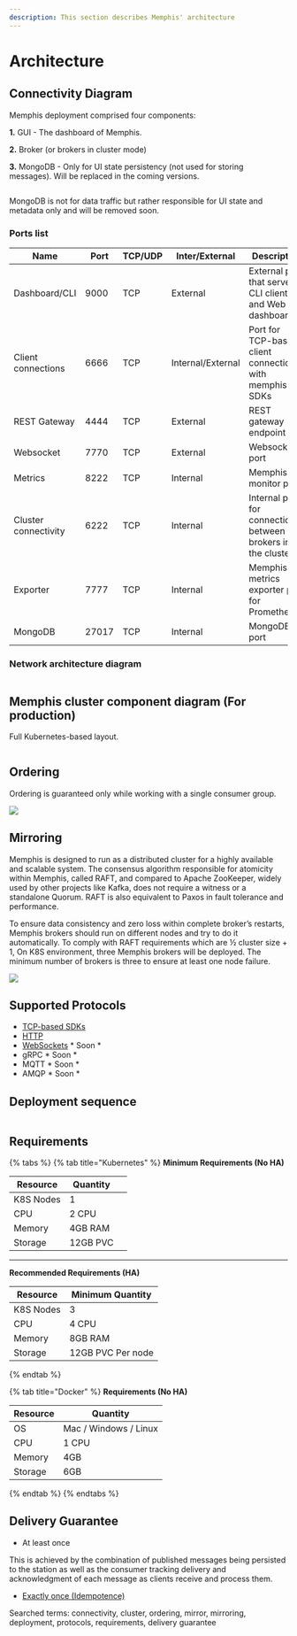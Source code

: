 ```yaml
---
description: This section describes Memphis' architecture
---
```


# Architecture

## Connectivity Diagram

Memphis deployment comprised four components:

**1.** GUI - The dashboard of Memphis.

**2.** Broker (or brokers in cluster mode)

**3.** MongoDB - Only for UI state persistency (not used for storing messages). Will be replaced in the coming versions.

<figure><img src="../.gitbook/assets/connectivity diagram.jpeg" alt=""><figcaption></figcaption></figure>

MongoDB is not for data traffic but rather responsible for UI state and metadata only and will be removed soon.

### Ports list

| Name                 | Port  | TCP/UDP | Inter/External    | Description                                                    |
| -------------------- | ----- | ------- | ----------------- | -------------------------------------------------------------- |
| Dashboard/CLI        | 9000  | TCP     | External          | External port that serve CLI clients and Web UI dashboard      |
| Client connections   | 6666  | TCP     | Internal/External | Port for TCP-based client connections with memphis SDKs        |
| REST Gateway         | 4444  | TCP     | External          | REST gateway endpoint                                          |
| Websocket            | 7770  | TCP     | External          | Websocket port                                                 |
| Metrics              | 8222  | TCP     | Internal          | Memphis monitor port                                           |
| Cluster connectivity | 6222  | TCP     | Internal          | Internal port for connectiovity between brokers in the cluster |
| Exporter             | 7777  | TCP     | Internal          | Memphis metrics exporter port for Prometheus                   |
| MongoDB              | 27017 | TCP     | Internal          | MongoDB port                                                   |

### Network architecture diagram

<figure><img src="../.gitbook/assets/Memphis Port Diagram.drawio (1).png" alt=""><figcaption></figcaption></figure>

## Memphis cluster component diagram (For production)

Full Kubernetes-based layout.

<figure><img src="../.gitbook/assets/Memphis Architecture (1).jpg" alt=""><figcaption></figcaption></figure>

## Ordering

Ordering is guaranteed only while working with a single consumer group.

![](../.gitbook/assets/ordering.jpeg)

## Mirroring

Memphis is designed to run as a distributed cluster for a highly available and scalable system. The consensus algorithm responsible for atomicity within Memphis, called RAFT, and compared to Apache ZooKeeper, widely used by other projects like Kafka, does not require a witness or a standalone Quorum. RAFT is also equivalent to Paxos in fault tolerance and performance.

To ensure data consistency and zero loss within complete broker’s restarts, Memphis brokers should run on different nodes and try to do it automatically. To comply with RAFT requirements which are ½ cluster size + 1, On K8S environment, three Memphis brokers will be deployed. The minimum number of brokers is three to ensure at least one node failure.

![](../.gitbook/assets/replications.jpeg)

## Supported Protocols

* [TCP-based SDKs](broken-reference)
* [HTTP](https://github.com/memphisdev/memphis-http-proxy)
* [WebSockets](https://github.com/orgs/memphisdev/projects/2/views/1?pane=issue\&itemId=14008452) \* Soon \*
* gRPC \* Soon \*
* MQTT \* Soon \*
* AMQP \* Soon \*

## Deployment sequence

<figure><img src="../.gitbook/assets/Deployment process.jpg" alt=""><figcaption></figcaption></figure>

## Requirements

{% tabs %}
{% tab title="Kubernetes" %}
**Minimum Requirements (No HA)**

<table><thead><tr><th>Resource</th><th>Quantity</th><th data-hidden></th></tr></thead><tbody><tr><td>K8S Nodes</td><td>1</td><td></td></tr><tr><td>CPU</td><td>2 CPU</td><td></td></tr><tr><td>Memory</td><td>4GB RAM</td><td></td></tr><tr><td>Storage</td><td>12GB PVC</td><td></td></tr></tbody></table>

****

**Recommended Requirements (HA)**

| Resource  | Minimum Quantity  |
| --------- | ----------------- |
| K8S Nodes | 3                 |
| CPU       | 4 CPU             |
| Memory    | 8GB RAM           |
| Storage   | 12GB PVC Per node |
{% endtab %}

{% tab title="Docker" %}
**Requirements (No HA)**

| Resource | Quantity               |
| -------- | ---------------------- |
| OS       | Mac / Windows / Linux  |
| CPU      | 1 CPU                  |
| Memory   | 4GB                    |
| Storage  | 6GB                    |
{% endtab %}
{% endtabs %}

## Delivery Guarantee

* At least once

This is achieved by the combination of published messages being persisted to the station as well as the consumer tracking delivery and acknowledgment of each message as clients receive and process them.

* [Exactly once (Idempotence)](concepts/idempotency.md)



Searched terms: connectivity, cluster, ordering, mirror, mirroring, deployment, protocols, requirements, delivery guarantee
